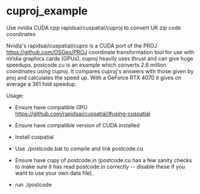 # cuproj_example
Use nvidia CUDA cpp rapidsai/cuspatial/cuproj to convert UK zip code coordinates

Nvidia's rapidsai/cuspatial/cupro is a CUDA port of the PROJ https://github.com/OSGeo/PROJ 
coordinate transformation tool for use with nVidia graphics cards (GPUs). 
cuproj heavily uses thrust and can give huge speedups.
postcode.cu is an example which converts 2.6 million coordinates using cuproj.
It compares cuproj's answers with those given by proj and calculates the speed up.
With a GeForce RTX 4070 it gives on average a 361 fold speedup.

Usage:
* Ensure have compatible GPU https://github.com/rapidsai/cuspatial/#using-cuspatial
* Ensure have compatible version of CUDA installed
* Install cuspatial

* Use ./postcode.bat to compile and link postcode.cu
* Ensure have copy of postcode.in (postcode.cu has a few sanity checks to make sure it has read
postcode.in correctly -- disable these if you want to use your own data file).
* run ./postcode

